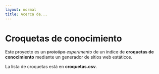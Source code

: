 ```yaml
---
layout: normal
title: Acerca de...
---
```

# Croquetas de conocimiento

Este proyecto es un ~~prototipo~~ *experimento* de un índice de **croquetas de conocimiento** mediante un generador de sitios web estáticos.

La lista de croquetas está en **croquetas.csv**.
